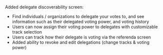 Added delegate discoverability screen:
 - Find individuals / organizations to delegate your votes to, and see information such as their delegated voting power, and voting history
 - Users can now assign their voting power to delegates with customizable track selection 
 - Users can track how their delegate is voting via the referenda screen
 - Added ability to revoke and edit delegations (change tracks & voting power)